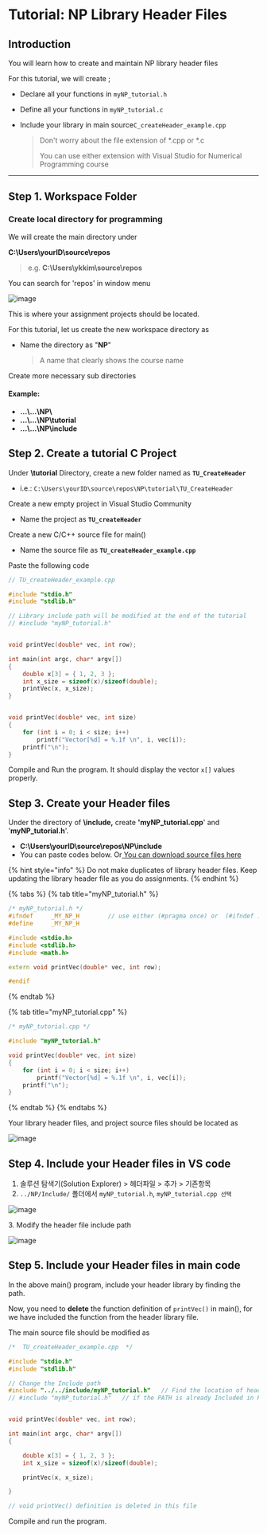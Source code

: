 # Tutorial: NP Library Header Files

## Introduction

You will learn how to create and maintain NP library header files

For this tutorial, we will create ;

* Declare all your functions in `myNP_tutorial.h`
* Define all your functions in `myNP_tutorial.c`
*   Include your library in main source`C_createHeader_example.cpp`

    > Don't worry about the file extension of \*.cpp or \*.c
    >
    > You can use either extension with Visual Studio for Numerical Programming course

***

## Step 1. Workspace Folder

### Create local directory for programming

We will create the main directory under

**C:\Users\yourID\source\repos**

> e.g. **C:\Users\ykkim\source\repos**

You can search for 'repos' in window menu

![image](https://user-images.githubusercontent.com/38373000/185348195-07f482ba-3aac-4fc8-8298-9928f06fc534.png)

This is where your assignment projects should be located.

For this tutorial, let us create the new workspace directory as

*   Name the directory as "**NP**"

    > A name that clearly shows the course name

Create more necessary sub directories

#### Example:

* **...\\...\NP\\**
* **...\\...\NP\tutorial**
* **...\\...\NP\include**

## Step 2. Create a tutorial C Project

Under **\tutorial** Directory, create a new folder named as **`TU_CreateHeader`**

* i.e.:   `C:\Users\yourID\source\repos\NP\tutorial\TU_CreateHeader`

Create a new empty project in Visual Studio Community

* Name the project as **`TU_createHeader`**

Create a new C/C++ source file for main()

* Name the source file as **`TU_createHeader_example.cpp`**

Paste the following code

```cpp
// TU_createHeader_example.cpp 

#include "stdio.h"
#include "stdlib.h"

// Library include path will be modified at the end of the tutorial
// #include "myNP_tutorial.h"


void printVec(double* vec, int row);

int main(int argc, char* argv[])
{
	double x[3] = { 1, 2, 3 };
	int x_size = sizeof(x)/sizeof(double);
	printVec(x, x_size);
}


void printVec(double* vec, int size)
{
	for (int i = 0; i < size; i++)
		printf("Vector[%d] = %.1f \n", i, vec[i]);
	printf("\n");
}
```



Compile and Run the program.  It should display the vector `x[]`  values properly.







## Step 3. Create your Header files

Under the directory of **\include,** create **'myNP\_tutorial.cpp**' and '**myNP\_tutorial.h**'.

* **C:\Users\yourID\source\repos\NP\include**
* You can paste codes below.  Or[ You can download source files here](https://github.com/ykkimhgu/Tutorial-C-Program/tree/main/createHeader)

{% hint style="info" %}
Do not make duplicates of library header files.  Keep updating the library header file as you do assignments.
{% endhint %}

{% tabs %}
{% tab title="myNP_tutorial.h" %}
```cpp
/* myNP_tutorial.h */
#ifndef		_MY_NP_H		// use either (#pragma once) or  (#ifndef ...#endif)
#define		_MY_NP_H

#include <stdio.h>
#include <stdlib.h>
#include <math.h>

extern void printVec(double* vec, int row);

#endif
```
{% endtab %}

{% tab title="myNP_tutorial.cpp" %}
```cpp
/* myNP_tutorial.cpp */

#include "myNP_tutorial.h"

void printVec(double* vec, int size)
{
	for (int i = 0; i < size; i++)
		printf("Vector[%d] = %.1f \n", i, vec[i]);
	printf("\n");
}
```
{% endtab %}
{% endtabs %}



Your library header files, and project source files should be located  as

![image](https://github.com/user-attachments/assets/fe090792-6a6f-44da-80b2-1674848c7fae)

##

## Step 4. Include your Header files in VS code

1. 솔루션 탐색기(Solution Explorer) >  헤더파일 >  추가 >  기존항목
2. `../NP/Include/` 폴더에서  `myNP_tutorial.h`,    `myNP_tutorial.cpp 선택`&#x20;

![image](https://github.com/user-attachments/assets/aa4a0aeb-14ef-4ead-80b1-3f8a450172bf)

3\.  Modify the header file include path

![image](https://github.com/user-attachments/assets/04fdd643-27e8-4cc4-9019-fc24e04eda2b)

##

## Step 5. Include your Header files in main code

In the above main() program, include your header library by finding the path.

Now, you need to **delete** the function definition of `printVec()` in main(), for we have included the function from the header library file.

The main source file should be modified as

```cpp
/*  TU_createHeader_example.cpp  */

#include "stdio.h"
#include "stdlib.h"

// Change the Include path 
#include "../../include/myNP_tutorial.h"   // Find the location of header files
// #include "myNP_tutorial.h"   // if the PATH is already Included in Project


void printVec(double* vec, int row);

int main(int argc, char* argv[])
{

	double x[3] = { 1, 2, 3 };
	int x_size = sizeof(x)/sizeof(double);

	printVec(x, x_size);

}

// void printVec() definition is deleted in this file
```

Compile and run the program.



